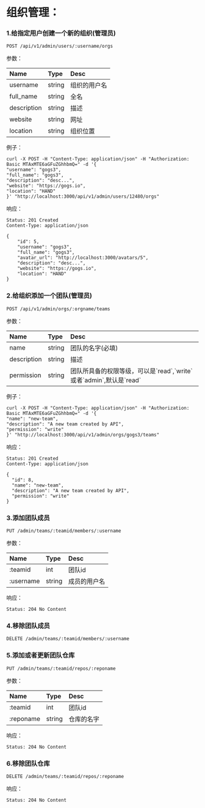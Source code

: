 # 组织管理：

### 1.给指定用户创建一个新的组织\(管理员\)

```
POST /api/v1/admin/users/:username/orgs
```

参数：

| Name | Type | Desc |
| :--- | :--- | :--- |
| username | string | 组织的用户名 |
| full\_name | string | 全名 |
| description | string | 描述 |
| website | string | 网址 |
| location | string | 组织位置 |

例子：

```
curl -X POST -H "Content-Type: application/json" -H "Authorization: Basic MTAxMTE6aGFuZGhhbmQ=" -d '{
"username": "gogs3",
"full_name": "gogs3",
"description": "desc...",
"website": "https://gogs.io",
"location": "HAND"
}' "http://localhost:3000/api/v1/admin/users/12480/orgs"
```

响应：

```
Status: 201 Created
Content-Type: application/json
```

```
{
    "id": 5,
    "username": "gogs3",
    "full_name": "gogs3",
    "avatar_url": "http://localhost:3000/avatars/5",
    "description": "desc...",
    "website": "https://gogs.io",
    "location": "HAND"
}
```

### 2.给组织添加一个团队\(管理员\)

```
POST /api/v1/admin/orgs/:orgname/teams
```

参数：

| Name | Type | Desc |
| :--- | :--- | :--- |
| name | string | 团队的名字\(必填\) |
| description | string | 描述 |
| permission | string | 团队所具备的权限等级，可以是\`read\`,\`write\`或者\`admin\`,默认是\`read\` |

例子：

```
curl -X POST -H "Content-Type: application/json" -H "Authorization: Basic MTAxMTE6aGFuZGhhbmQ=" -d '{
"name": "new-team",
"description": "A new team created by API",
"permission": "write"
}' "http://localhost:3000/api/v1/admin/orgs/gogs3/teams"
```

响应：

```
Status: 201 Created
Content-Type: application/json
```

```
{
  "id": 8,
  "name": "new-team",
  "description": "A new team created by API",
  "permission": "write"
}
```

### 3.添加团队成员

```
PUT /admin/teams/:teamid/members/:username
```

参数：

| Name | Type | Desc |
| :--- | :--- | :--- |
| :teamid | int | 团队id |
| :username | string | 成员的用户名 |

响应：

```
Status: 204 No Content
```

### 4.移除团队成员

```
DELETE /admin/teams/:teamid/members/:username
```

### 5.添加或者更新团队仓库

```
PUT /admin/teams/:teamid/repos/:reponame
```

参数：

| Name | Type | Desc |
| :--- | :--- | :--- |
| :teamid | int | 团队id |
| :reponame | string | 仓库的名字 |

响应：

```
Status: 204 No Content
```

### 6.移除团队仓库

```
DELETE /admin/teams/:teamid/repos/:reponame
```

响应：

```
Status: 204 No Content
```



